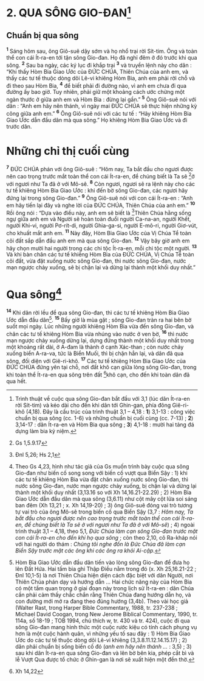 # 2. QUA SÔNG GIO-ĐAN[^1]
## Chuẩn bị qua sông
<sup><b>1</b></sup> Sáng hôm sau, ông Giô-suê dậy sớm và họ nhổ trại rời Sít-tim. Ông và toàn thể con cái Ít-ra-en tới tận sông Gio-đan. Họ đã nghỉ đêm ở đó trước khi qua sông. <sup><b>2</b></sup> Sau ba ngày, các ký lục đi khắp trại <sup><b>3</b></sup> và truyền lệnh này cho dân : “Khi thấy Hòm Bia Giao Ước của ĐỨC CHÚA, Thiên Chúa của anh em, và thấy các tư tế thuộc dòng dõi Lê-vi khiêng Hòm Bia, anh em phải rời chỗ và đi theo sau Hòm Bia, <sup><b>4</b></sup> để biết phải đi đường nào, vì anh em chưa đi qua đường ấy bao giờ. Tuy nhiên, phải giữ một khoảng cách ước chừng một ngàn thước ở giữa anh em và Hòm Bia : đừng lại gần.” <sup><b>5</b></sup> Ông Giô-suê nói với dân : “Anh em hãy nên thánh, vì ngày mai ĐỨC CHÚA sẽ thực hiện những kỳ công giữa anh em.” <sup><b>6</b></sup> Ông Giô-suê nói với các tư tế : “Hãy khiêng Hòm Bia Giao Ước dẫn đầu dân mà qua sông.” Họ khiêng Hòm Bia Giao Ước và đi trước dân.

# Những chỉ thị cuối cùng
<sup><b>7</b></sup> ĐỨC CHÚA phán với ông Giô-suê : “Hôm nay, Ta bắt đầu cho ngươi được nên cao trọng trước mắt toàn thể con cái Ít-ra-en, để chúng biết là Ta sẽ [^1*]ở với ngươi như Ta đã ở với Mô-sê. <sup><b>8</b></sup> Còn ngươi, ngươi sẽ ra lệnh này cho các tư tế khiêng Hòm Bia Giao Ước : khi đến bờ sông Gio-đan, các ngươi hãy đứng lại trong sông Gio-đan.” <sup><b>9</b></sup> Ông Giô-suê nói với con cái Ít-ra-en : “Anh em hãy tiến lại đây và nghe lời của ĐỨC CHÚA, Thiên Chúa của anh em.” <sup><b>10</b></sup> Rồi ông nói : “Dựa vào điều này, anh em sẽ biết là [^2*]Thiên Chúa hằng sống ngự giữa anh em và Người sẽ hoàn toàn đuổi người Ca-na-an, người Khết, người Khi-vi, người Pơ-rít-di, người Ghia-ga-si, người E-mô-ri, người Giơ-vút, cho khuất mắt anh em. <sup><b>11</b></sup> Này đây, Hòm Bia Giao Ước của Vị Chúa Tể toàn cõi đất sắp dẫn đầu anh em mà qua sông Gio-đan. <sup><b>12</b></sup> Vậy bây giờ anh em hãy chọn mười hai người trong các chi tộc Ít-ra-en, mỗi chi tộc một người. <sup><b>13</b></sup> Và khi bàn chân các tư tế khiêng Hòm Bia của ĐỨC CHÚA, Vị Chúa Tể toàn cõi đất, vừa đặt xuống nước sông Gio-đan, thì nước sông Gio-đan, nước mạn ngược chảy xuống, sẽ bị chặn lại và dừng lại thành một khối duy nhất.”

# Qua sông[^2]
<sup><b>14</b></sup> Khi dân rời lều để qua sông Gio-đan, thì các tư tế khiêng Hòm Bia Giao Ước dẫn đầu dân[^3]. <sup><b>15</b></sup> Bấy giờ là mùa gặt ; sông Gio-đan tràn ra hai bên bờ suốt mọi ngày. Lúc những người khiêng Hòm Bia vừa đến sông Gio-đan, và chân các tư tế khiêng Hòm Bia vừa nhúng vào nước ở ven bờ, <sup><b>16</b></sup> thì nước mạn ngược chảy xuống dừng lại, dựng đứng thành một khối duy nhất trong một khoảng rất dài, ở A-đam là thành ở cạnh Xác-than ; còn nước chảy xuống biển A-ra-va, tức là Biển Muối, thì bị chặn hẳn lại, và dân đã qua sông, đối diện với Giê-ri-khô. <sup><b>17</b></sup> Các tư tế khiêng Hòm Bia Giao Ước của ĐỨC CHÚA đứng yên tại chỗ, nơi đất khô cạn giữa lòng sông Gio-đan, trong khi toàn thể Ít-ra-en qua sông trên đất [^3*]khô cạn, cho đến khi toàn dân đã qua hết.

[^1]: Trình thuật về cuộc qua sông Gio-đan bắt đầu với 3,1 (lúc dân Ít-ra-en rời Sít-tim) và kéo dài cho đến khi dân tới Ghin-gan, phía đông Giê-ri-khô (4,18). Đây là cấu trúc của trình thuật 3,1 – 4,18 : <b>1</b>) 3,1-13 : công việc chuẩn bị qua sông (cc. 1-6) và những chuẩn bị cuối cùng (cc. 7-13) ; <b>2</b>) 3,14-17 : dân Ít-ra-en và Hòm Bia qua sông ; <b>3</b>) 4,1-18 : mười hai tảng đá dựng làm bia kỷ niệm.
[^2]: Theo Gs 4,23, hình như tác giả của Gs muốn trình bày cuộc qua sông Gio-đan như biến cố song song với biến cố vượt qua Biển Sậy : 1) khi các tư tế khiêng Hòm Bia vừa đặt chân xuống nước sông Gio-đan, thì nước sông Gio-đan, nước mạn ngược chảy xuống, bị chặn lại và dừng lại thành một khối duy nhất (3,13.16 so với Xh 14,16.21-22.29) ; 2) Hòm Bia Giao Ước dẫn đầu dân mà qua sông (3,6.11) như cột mây cột lửa soi sáng ban đêm (Xh 13,21 ; x. Xh 14,19-20) ; 3) ông Giô-suê đóng vai trò tương tự vai trò của ông Mô-sê trong biến cố qua Biển Sậy (3,7 : <i>Hôm nay, Ta bắt đầu cho ngươi được nên cao trọng trước mắt toàn thể con cái Ít-ra-en, để chúng biết là Ta sẽ ở với ngươi như Ta đã ở với Mô-sê</i>) ; 4) ngoài trình thuật 3,1 – 4,18, theo 5,1, <i>Đức Chúa làm cạn sông Gio-đan trước mặt con cái Ít-ra-en cho đến khi họ qua sông</i> ; còn theo 2,10, cô Ra-kháp nói với hai người do thám : <i>Chúng tôi nghe đồn là Đức Chúa đã làm cạn Biển Sậy trước mặt các ông khi các ông ra khỏi Ai-cập</i>.
[^3]: Hòm Bia Giao Ước dẫn đầu dân tiến vào lòng sông Gio-đan để đưa họ lên Đất Hứa. Hai tấm bia ghi Thập Điều nằm trong đó (x. Xh 25,16.21-22 ; Đnl 10,1-5) là nơi Thiên Chúa hiện diện cách đặc biệt với dân Người, nơi Thiên Chúa phán dạy và hướng dẫn ... Hai chức năng này của Hòm Bia có một tầm quan trọng ở giai đoạn này trong lịch sử Ít-ra-en : dân Chúa cần phải cảm thấy chắc chắn rằng Thiên Chúa đang hướng dẫn họ, và con đường mới mở ra đang theo đúng hướng (3,4b). Theo vài học giả (Walter Rast, trong Harper Bible Commentary, 1988, tr. 237-238 ; Michael David Coogan, trong New Jerome Biblical Commentary, 1990, tr. 114a, số 18-19 ; TOB 1994, chú thích w, tr. 430 và tr. 424), cuộc đi qua sông Gio-đan mang hình thức một cuộc rước kiệu có tính cách phụng vụ hơn là một cuộc hành quân, vì những yếu tố sau đây : 1) Hòm Bia Giao Ước do các tư tế thuộc dòng dõi Lê-vi khiêng (3,3.8.11.12.14.15.17) ; 2) dân phải chuẩn bị sống biến cố đó (<i>anh em hãy nên thánh ...</i> : 3,5) ; 3) sau khi dân Ít-ra-en qua sông Gio-đan và lên bờ bên kia, phép cắt bì và lễ Vượt Qua được tổ chức ở Ghin-gan là nơi sẽ xuất hiện một đền thờ.
[^1*]: Gs 1,5.9.17
[^2*]: Đnl 5,26; Hs 2,1
[^3*]: Xh 14,22
